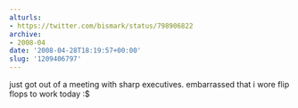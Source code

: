 ```yaml
---
alturls:
- https://twitter.com/bismark/status/798906822
archive:
- 2008-04
date: '2008-04-28T18:19:57+00:00'
slug: '1209406797'
---
```


just got out of a meeting with sharp executives. embarrassed that i wore flip flops to work today :$

